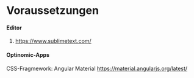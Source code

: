 # Voraussetzungen

#### Editor
1. https://www.sublimetext.com/


#### Optinomic-Apps

CSS-Fragmework: Angular Material
https://material.angularjs.org/latest/ 


